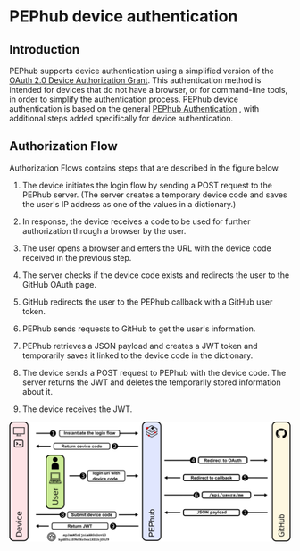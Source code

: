 # PEPhub device authentication

## Introduction
PEPhub supports device authentication using a simplified version of the [OAuth 2.0 Device Authorization Grant](https://www.rfc-editor.org/rfc/rfc8628).
 This authentication method is intended for devices that do not have a browser, or for command-line tools, in order to simplify the authentication process. 
PEPhub device authentication is based on the general [PEPhub Authentication](./authentication.md) 
, with additional steps added specifically for device authentication.

## Authorization Flow
Authorization Flows contains steps that are described in the figure below.

1. The device initiates the login flow by sending a POST request to the PEPhub server. (The server creates a temporary device code and saves the user's IP address as one of the values in a dictionary.)

2. In response, the device receives a code to be used for further authorization through a browser by the user. 
3. The user opens a browser and enters the URL with the device code received in the previous step. 
4. The server checks if the device code exists and redirects the user to the GitHub OAuth page. 
5. GitHub redirects the user to the PEPhub callback with a GitHub user token. 
6. PEPhub sends requests to GitHub to get the user's information.
7. PEPhub retrieves a JSON payload and creates a JWT token and temporarily saves it linked to the device code in the dictionary. 
8. The device sends a POST request to PEPhub with the device code. The server returns the JWT and deletes the temporarily stored information about it. 
9. The device receives the JWT.

![PEPhub authorization code flow](img/auth_device.png)


